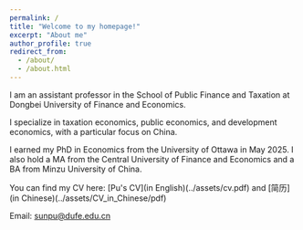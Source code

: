 ```yaml
---
permalink: /
title: "Welcome to my homepage!"
excerpt: "About me"
author_profile: true
redirect_from: 
  - /about/
  - /about.html
---
```

I am an assistant professor in the School of Public Finance and Taxation at Dongbei University of Finance and Economics.

I specialize in taxation economics, public economics, and development economics, with a particular focus on China.

I earned my PhD in Economics from the University of Ottawa in May 2025. I also hold a MA from the Central University of Finance and Economics and a BA from Minzu University of China.

You can find my CV here: [Pu's CV](in English)(../assets/cv.pdf) and [简历](in Chinese)(../assets/CV_in_Chinese/pdf)

Email: sunpu@dufe.edu.cn


